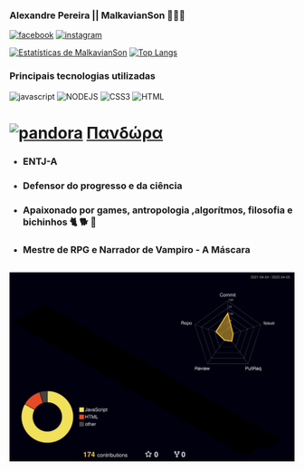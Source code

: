 

### Alexandre Pereira || MalkavianSon 🧛🌈🦄

[![facebook](https://img.shields.io/badge/Facebook-1877F2?style=for-the-badge&logo=facebook&logoColor=white)](https://www.facebook.com/MalkavianSon)
[![instagram](https://img.shields.io/badge/Instagram-E4405F?style=for-the-badge&logo=instagram&logoColor=white)](https://www.instagram.com/aleehbest/)

[![Estatísticas de MalkavianSon](https://github-readme-stats.vercel.app/api?username=Malkavianson&hide=stars&count_private=true&show_icons=true&theme=jolly&hide_rank=true&cache_seconds=2000)](https://github.com/malkavianson/github-readme-stats&include_all_commits=true)
[![Top Langs](https://github-readme-stats.vercel.app/api/top-langs/?username=Malkavianson&layout=compact&theme=jolly&cache_seconds=2000&langs_count=6)](https://github.com/Malkavianson/github-readme-stats)

### Principais tecnologias utilizadas
<div style="display: inline_block">
  <img align="center" alt="javascript" src="https://img.shields.io/badge/JavaScript-323330?style=for-the-badge&logo=javascript&color=190321" />
  <img align="center" alt="NODEJS" src="https://img.shields.io/badge/Node.js-43853D?style=for-the-badge&logo=node.js&color=190321&logoColor=green" />
  <img align="center" alt="CSS3" src="https://img.shields.io/badge/CSS-239120?&style=for-the-badge&logo=css3&color=190321&logoColor=cyan" />
  <img align="center" alt="HTML" src="https://img.shields.io/badge/HTML-239120?style=for-the-badge&logo=html5&logoColor=fuchsia&color=190321" />
</div>

##
 
# [![pandora](http://ForTheBadge.com/images/badges/built-with-love.svg)](https://scontent.fbhz1-2.fna.fbcdn.net/v/t39.30808-6/277999683_2545950552202995_8411866977418401668_n.jpg?_nc_cat=104&ccb=1-5&_nc_sid=730e14&_nc_eui2=AeHMD0XOvs7KAqwuLTFwQX3mb4Ch4YoDniVvgKHhigOeJaB9PAfWxuBBoSrbXUzILWuh-DFNkS0zdVtS-LLGUmiN&_nc_ohc=gbzDHK0qpgYAX_K6kfl&_nc_zt=23&_nc_ht=scontent.fbhz1-2.fna&oh=00_AT8YG5sb2GWcByXHbStAG7E9O5PgEp8lVhRjb9YfPEnNGA&oe=62514D24) [Πανδώρα](https://scontent.fbhz1-2.fna.fbcdn.net/v/t39.30808-6/277999683_2545950552202995_8411866977418401668_n.jpg?_nc_cat=104&ccb=1-5&_nc_sid=730e14&_nc_eui2=AeHMD0XOvs7KAqwuLTFwQX3mb4Ch4YoDniVvgKHhigOeJaB9PAfWxuBBoSrbXUzILWuh-DFNkS0zdVtS-LLGUmiN&_nc_ohc=gbzDHK0qpgYAX_K6kfl&_nc_zt=23&_nc_ht=scontent.fbhz1-2.fna&oh=00_AT8YG5sb2GWcByXHbStAG7E9O5PgEp8lVhRjb9YfPEnNGA&oe=62514D24) 

- ### ENTJ-A
- ### Defensor do progresso e da ciência
- ### Apaixonado por games, antropologia ,algorítmos, filosofia e bichinhos 🐈 🐕 🐴
- ### Mestre de RPG e Narrador de Vampiro - A Máscara

##

![](./profile-3d-contrib/profile-night-rainbow.svg)
